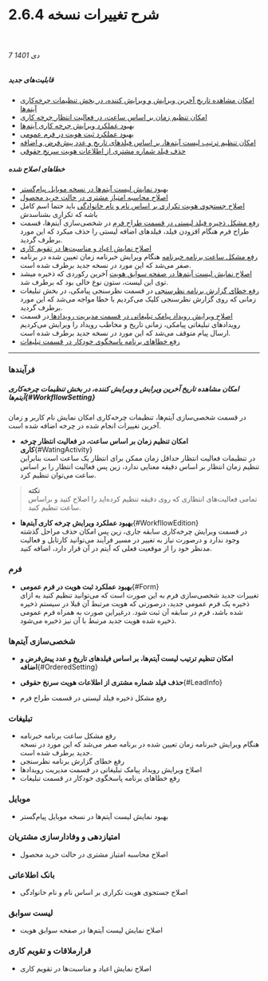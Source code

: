 #  شرح تغییرات نسخه 2.6.4
<br>

###### 7 دی 1401
##### قابلیت‌های جدید
- [امکان مشاهده تاریخ آخرین ویرایش و ویرایش کننده، در بخش تنظیمات چرخه‌کاری آیتم‌ها](#WorkfllowSetting)
- [امکان تنظیم زمان بر اساس ساعت، در فعالیت انتظار چرخه کاری](#WatingActivity)
- [بهبود عملکرد ویرایش چرخه‌ کاری آیتم‌ها ](#WorkfllowEdition)
- [ بهبود عملکرد ثبت هویت در فرم عمومی ](#Form)
- [امکان تنظیم ترتیب لیست آیتم‌ها، بر اساس فیلدهای تاریخ و عدد  پیش‌فرض و اضافه](#OrderedSetting)
- [حذف فیلد شماره مشتری از اطلاعات هویت سرنخ حقوقی ](#LeadInfo)

##### خطاهای اصلاح شده
- [بهبود نمایش لیست آیتم‌ها در نسخه موبایل پیام‌گستر]()
- [اصلاح محاسبه امتیاز مشتری در حالت خرید محصول]()
- [اصلاح جستجوی هویت تکراری بر اساس نام و نام خانوادگی]()
باید حتما اسم کامل باشه که تکراری بشناسدش 
- [رفع مشکل ذخیره فیلد لیستی در قسمت طراح فرم]()
در شخصی‌سازی آیتم‌ها، قسمت طراح فرم هنگام افزودن فیلد، فیلدهای اضافه لیستی را حذف میکرد که این مورد برطرف گردید.
- [اصلاح نمایش اعیاد و مناسبت‌ها در تقویم کاری]()
- [رفع مشکل ساعت برنامه خبرنامه]()
هنگام ویرایش خبرنامه زمان تعیین شده در برنامه صفر می‌شد که این مورد در نسخه جدید برطرف شده است.
- [اصلاح نمایش لیست آیتم‌ها در صفحه سوابق هویت]()
آخرین رکوردی که ذخیره میشد توی این لیست، ستون نوع خالی بود که برطرف شد.
- [رفع خطای گزارش برنامه نظرسنجی]()
در قسمت نظرسنجی پیامکی، در بخش تبلیغات زمانی که روی گزارش نظرسنجی کلیک می‌کردیم با خطا مواجه می‌شد که این مورد برطرف گردید.
- [اصلاح ویرایش رویداد پیامک تبلیغاتی در قسمت مدیریت رویدادها ]()
در قسمت رویدادهای تبلیغاتی پیامکی، زمانی تاریخ و مخاطب رویداد را ویرایش می‌کردیم ارسال پیام متوقف می‌شد که این مورد در نسخه جدید برطرف شده است.
- [رفع خطاهای برنامه پاسخگوی خودکار در قسمت تبلیغات]()
****
### فرآیندها
##### امکان مشاهده تاریخ آخرین ویرایش و ویرایش کننده، در بخش تنظیمات چرخه‌کاری آیتم‌ها{#WorkfllowSetting} 
   در قسمت شخصی‌سازی آیتم‌ها، تنظیمات چرخه‌کاری امکان نمایش نام کاربر و زمان آخرین تغییرات انجام شده در چرخه اضافه شده است.<br>
- **امکان تنظیم زمان بر اساس ساعت، در فعالیت انتظار چرخه کاری**{#WatingActivity}<br>
   در تنظیمات فعالیت انتظار حداقل زمان ممکن برای انتظار یک ساعت است بنابراین تنظیم زمان انتظار بر اساس دقیقه معنایی ندارد، زین پس فعالیت انتظار را بر اساس ساعت می‌توان تنظیم کرد. <br>
> **نکته**<br>
> تمامی فعالیت‌های انتظاری که روی دقیقه تنظیم کرده‌اید را اصلاح کنید و براساس ساعت تنظیم کنید.<br>
- **بهبود عملکرد ویرایش چرخه‌ کاری آیتم‌ها**{#WorkfllowEdition}<br>
   در قسمت ویرایش چرخه‌کاری سابقه جاری، زین پس امکان حذف مراحل گذشته وجود ندارد و درصورت نیاز به تغییر در مسیر فرآیند می‌توانید کارتابل و فعالیت مدنظر خود را از موقعیت فعلی که آیتم در آن قرار دارد، اضافه کنید.<br>

### فرم
- **بهبود عملکرد ثبت هویت در فرم عمومی**{#Form} <br>
   تغییرات جدید شخصی‌سازی فرم به این صورت است که می‌توانید تنظیم کنید به ازای ذخیره یک فرم عمومی جدید، درصورتی که هویت مرتبط آن قبلا در سیستم ذخیره شده باشد، فرم در سابقه آن ثبت شود. درغیراین صورت به همراه فرم عمومی ذخیره شده هویت جدید مرتبط با آن نیز ذخیره می‌شود.

### شخصی‌سازی آیتم‌ها
- **امکان تنظیم ترتیب لیست آیتم‌ها، بر اساس فیلدهای تاریخ و عدد  پیش‌فرض و اضافه**{#OrderedSetting}
- **حذف فیلد شماره مشتری از اطلاعات هویت سرنخ حقوقی**{#LeadInfo}

- رفع مشکل ذخیره فیلد لیستی در قسمت طراح فرم


### تبلیغات
- رفع مشکل ساعت برنامه خبرنامه<br>
هنگام ویرایش خبرنامه زمان تعیین شده در برنامه صفر می‌شد که این مورد در نسخه جدید برطرف شده است.
- رفع خطای گزارش برنامه نظرسنجی
- اصلاح ویرایش رویداد پیامک تبلیغاتی در قسمت مدیریت رویدادها
- رفع خطاهای برنامه پاسخگوی خودکار در قسمت تبلیغات

### موبایل
- بهبود نمایش لیست آیتم‌ها در نسخه موبایل پیام‌گستر

### امتیازدهی و وفادارسازی مشتریان
- اصلاح محاسبه امتیاز مشتری در حالت خرید محصول

### بانک اطلاعاتی
- اصلاح جستجوی هویت تکراری بر اساس نام و نام خانوادگی

### لیست سوابق
- اصلاح نمایش لیست آیتم‌ها در صفحه سوابق هویت

### قرارملاقات و تقویم کاری
- اصلاح نمایش اعیاد و مناسبت‌ها در تقویم کاری




